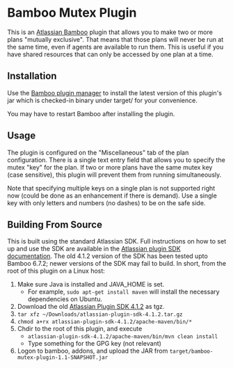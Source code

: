 Bamboo Mutex Plugin
===================

This is an [Atlassian Bamboo](http://www.atlassian.com/software/bamboo) plugin that allows you to make two or more plans "mutually exclusive". That means that those plans will never be run at the same time, even if agents are available to run them. This is useful if you have shared resources that can only be accessed by one plan at a time.


Installation
------------

Use the [Bamboo plugin manager](https://confluence.atlassian.com/display/BAMBOO/Add-ons) to install the latest version of this plugin's jar which is checked-in binary under target/ for your convenience.

You may have to restart Bamboo after installing the plugin.


Usage
-----

The plugin is configured on the "Miscellaneous" tab of the plan configuration. There is a single text entry field that allows you to specify the mutex "key" for the plan. If two or more plans have the same mutex key (case sensitive), this plugin will prevent them from running simultaneously.

Note that specifying multiple keys on a single plan is not supported right now (could be done as an enhancement if there is demand). Use a single key with only letters and numbers (no dashes) to be on the safe side.


Building From Source
--------------------

This is built using the standard Atlassian SDK. Full instructions on how to set up and use the SDK are available in the [Atlassian plugin SDK documentation](https://developer.atlassian.com/display/DOCS/Introduction+to+the+Atlassian+Plugin+SDK). The old 4.1.2 version of the SDK has been tested upto Bamboo 6.7.2; newer versions of the SDK may fail to build. In short, from the root of this plugin on a Linux host:

1. Make sure Java is installed and JAVA_HOME is set.
   * For example, `sudo apt-get install maven` will install the necessary dependencies on Ubuntu.
2. Download the old [Atlassian Plugin SDK 4.1.2](https://marketplace.atlassian.com/apps/1210993/atlassian-plugin-sdk-tgz/version-history) as tgz.
3. `tar xfz ~/Downloads/atlassian-plugin-sdk-4.1.2.tar.gz`
4. `chmod a+rx atlassian-plugin-sdk-4.1.2/apache-maven/bin/*`
5. Chdir to the root of this plugin, and execute
   * `atlassian-plugin-sdk-4.1.2/apache-maven/bin/mvn clean install`
   * Type something for the GPG key (not relevant)
6. Logon to bamboo, addons, and upload the JAR from `target/bamboo-mutex-plugin-1.1-SNAPSHOT.jar`
